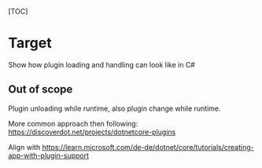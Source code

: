 [TOC]

# Target

Show how plugin loading and handling can look like in C#



## Out of scope

Plugin unloading while runtime, also plugin change while runtime.



More common approach then following: https://discoverdot.net/projects/dotnetcore-plugins



Align with https://learn.microsoft.com/de-de/dotnet/core/tutorials/creating-app-with-plugin-support

